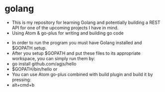 # golang

* This is my repository for learning Golang and potentially building a REST API for one of the upcoming projects I have in mind.
* Using Atom & go-plus for writing and building go code

- In order to run the program you must have Golang installed and $GOPATH setup.
- After you setup $GOPATH and put these files to its appropriate workspace, you can simply run them by:
 - go install github.com/agjs/hello
 - $GOPATH/bin/hello
 or
- You can use Atom go-plus combined with build plugin and build it by pressing:
 - alt+cmd+b
